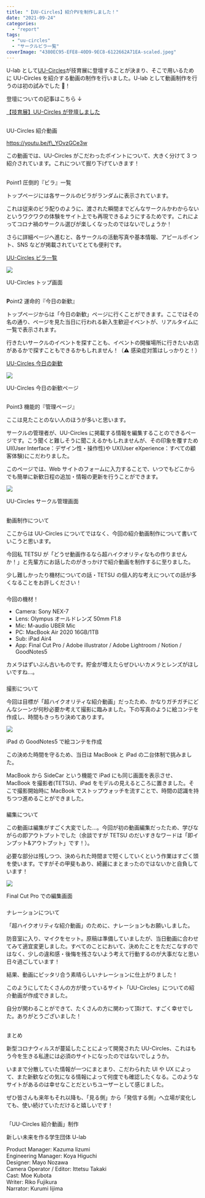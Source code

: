 ```yaml
---
title: "【UU-Circles】紹介PVを制作しました！"
date: "2021-09-24"
categories:
  - "report"
tags:
  - "uu-circles"
  - "サークルビラ一覧"
coverImage: "4380EC95-EFE8-40D9-9EC8-6122662A71EA-scaled.jpeg"
---
```


U-lab として[UU-Circles](https://uu-circles.com/)が技育展に登壇することが決まり、そこで用いるために UU-Circles を紹介する動画の制作を行いました。U-lab として動画制作を行うのは初の試みでした 👀！

登壇についての記事はこちら ↓

[【技育展】UU-Circles が登壇しました](https://ulab-uu.com/2021/09/22/uu-circles-geek-ten-2021/)

##

UU-Circles 紹介動画

https://youtu.be/f\_YOvzGCe3w

この動画では、UU-Circles がこだわったポイントについて、大きく分けて 3 つ紹介されています。これについて掘り下げていきます！

##

Point1 圧倒的『ビラ』一覧

トップページには各サークルのビラがランダムに表示されています。

これは従来のビラ配りのように、渡された瞬間までどんなサークルかわからないというワクワクの体験をサイト上でも再現できるようにするためです。これによってコロナ禍のサークル選びが楽しくなったのではないでしょうか！

さらに詳細ページへ進むと、各サークルの活動写真や基本情報、アピールポイント、SNS などが掲載されていてとても便利です。

[UU-Circles ビラ一覧](https://uu-circles.com/)

![](images/スクリーンショット-2021-09-24-21.26.43-1024x604.jpg)

UU-Circles トップ画面

##

**P**oint2 運命的『今日の新歓』

トップページからは「今日の新歓」ページに行くことができます。ここではその名の通り、ページを見た当日に行われる新入生歓迎イベントが、リアルタイムに一覧で表示されます。

行きたいサークルのイベントを探すことも、イベントの開催場所に行きたいお店があるかで探すこともできるかもしれません！（⚠️ 感染症対策はしっかりと！）

[UU-Circles 今日の新歓](https://uu-circles.com/circle/newjoy)

![](images/スクリーンショット-2021-09-24-21.38.24-1024x743.png)

UU-Circles 今日の新歓ページ

##

Point3 機能的『管理ページ』

ここは見たことのない人のほうが多いと思います。

サークルの管理者が、UU-Circles に掲載する情報を編集することのできるページです。こう聞くと難しそうに聞こえるかもしれませんが、その印象を覆すため UI(User Interface：デザイン性・操作性)や UX(User eXperience：すべての顧客体験)にこだわりました。

このページでは、Web サイトのフォームに入力することで、いつでもどこからでも簡単に新歓日程の追加・情報の更新を行うことができます。

![](images/スクリーンショット-2021-09-24-21.51.34.png)

UU-Circles サークル管理画面

##

動画制作について

ここからは UU-Circles についてではなく、今回の紹介動画制作について書いていこうと思います。

今回私 TETSU が「どうせ動画作るなら超ハイクオリティなもの作りませんか！」と先輩方にお話したのがきっかけで紹介動画を制作するに至りました。

少し難しかったり機材についての話・TETSU の個人的な考えについての話が多くなることをお許しください！

###

今回の機材！

- Camera: Sony NEX-7
- Lens: Olympus オールドレンズ 50mm F1.8
- Mic: M-audio UBER Mic
- PC: MacBook Air 2020 16GB/1TB
- Sub: iPad Air4
- App: Final Cut Pro / Adobe illustrator / Adobe Lightroom / Notion / GoodNotes5

カメラはずいぶん古いものです。貯金が増えたらぜひいいカメラとレンズがほしいですね…。

###

撮影について

今回は目標が「超ハイクオリティな紹介動画」だったため、かなりガチガチにどんなシーンが何秒必要か考えて撮影に臨みました。下の写真のように絵コンテを作成し、時間もきっちり決めてあります。

![](images/IMG_305436240EDC-1-1024x813.jpeg)

iPad の GoodNotes5 で絵コンテを作成

この決めた時間を守るため、当日は MacBook と iPad の二台体制で挑みました。

MacBook から SideCar という機能で iPad にも同じ画面を表示させ、MacBook を撮影者(TETSU)、iPad をモデルの見えるところに置きました。そこで撮影開始時に MacBook でストップウォッチを流すことで、時間の認識を持ちつつ進めることができました。

###

編集について

この動画は編集がすごく大変でした…。今回が初の動画編集だったため、学びながらの即アウトプットでした（余談ですが TETSU のだいすきなワードは「即インプット&アウトプット」です！）。

必要な部分は残しつつ、決められた時間まで短くしていくという作業はすごく頭を使います。ですがその甲斐もあり、綺麗にまとまったのではないかと自負しています！

![](images/スクリーンショット-2021-09-24-22.47.48-1024x624.jpg)

Final Cut Pro での編集画面

###

ナレーションについて

「超ハイクオリティな紹介動画」のために、ナレーションもお願いしました。

防音室に入り、マイクをセット。原稿は準備していましたが、当日動画に合わせてみて適宜変更しました。すべてのことにおいて、決めたことをただこなすのではなく、少しの違和感・後悔を残さないよう考えて行動するのが大事だなと思い日々過ごしています！

結果、動画にピッタリ合う素晴らしいナレーションに仕上がりました！

このようにしてたくさんの方が使っているサイト「UU-Circles」についての紹介動画が作成できました。

自分が関わることができて、たくさんの方に関わって頂けて、すごく幸せでした。ありがとうございました！

##

まとめ

新型コロナウィルスが蔓延したことによって開発された UU-Circles、これはもう今を生きる私達には必須のサイトになったのではないでしょうか。

いままで分散していた情報が一つにまとまり、こだわられた UI や UX によって、また新歓などの気になる情報によって何度でも確認したくなる。このようなサイトがあるのは幸せなことだといちユーザーとして感じました。

ぜひ皆さんも来年もそれ以降も、「見る側」から「発信する側」へ立場が変化しても、使い続けていただけると嬉しいです！

##

「UU-Circles 紹介動画」制作

新しい未来を作る学生団体 U-lab

Product Manager: Kazuma Iizumi  
Engineering Manager: Koya Higuchi  
Designer: Mayo Nozawa  
Camera Operator / Editor: Ittetsu Takaki  
Cast: Moe Kubota  
Writer: Riko Fujikura  
Narrator: Kurumi Iijima
